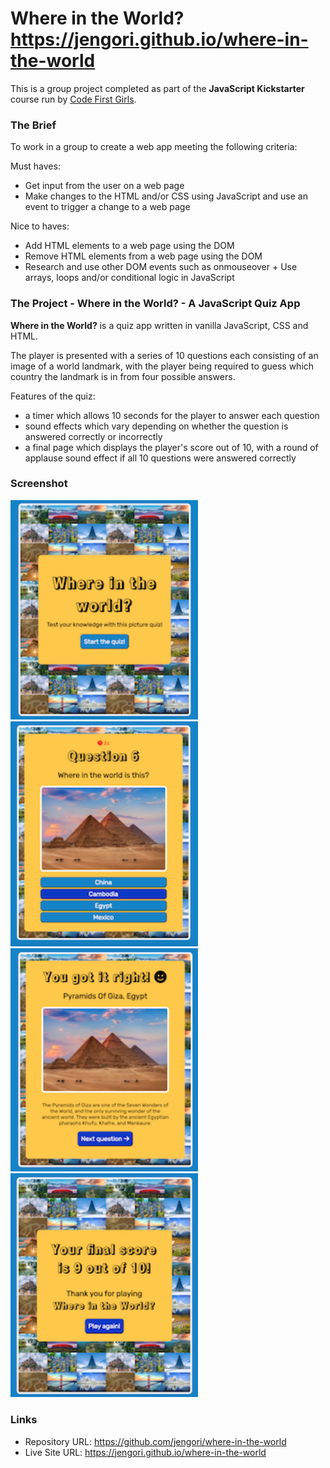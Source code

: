 # Where in the World? https://jengori.github.io/where-in-the-world

This is a group project completed as part of the **JavaScript Kickstarter** course run by [Code First Girls](https://codefirstgirls.com).

### The Brief

To work in a group to create a web app meeting the following criteria:

Must haves:

- Get input from the user on a web page
- Make changes to the HTML and/or CSS using JavaScript and use an event to trigger a change to a web page

Nice to haves: 

- Add HTML elements to a web page using the DOM
- Remove HTML elements from a web page using the DOM
- Research and use other DOM events such as onmouseover + Use arrays, loops and/or conditional logic in JavaScript
 

### The Project - Where in the World? - A JavaScript Quiz App

**Where in the World?** is a quiz app written in vanilla JavaScript, CSS and HTML.

The player is presented with a series of 10 questions each consisting of an image of a world landmark, with the player being required to guess which country the landmark is in from four possible answers.

Features of the quiz:
- a timer which allows 10 seconds for the player to answer each question
- sound effects which vary depending on whether the question is answered correctly or incorrectly
- a final page which displays the player's score out of 10, with a round of applause sound effect if all 10 questions were answered correctly

### Screenshot

<img src="screenshot1.png" width=300><img src="screenshot2.png" width=300><img src="screenshot3.png" width=300><img src="screenshot4.png" width=300>

### Links

- Repository URL: https://github.com/jengori/where-in-the-world
- Live Site URL: https://jengori.github.io/where-in-the-world
